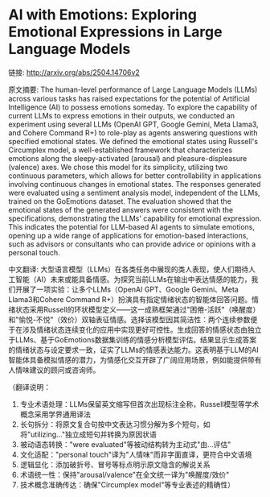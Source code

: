 # AI with Emotions: Exploring Emotional Expressions in Large Language Models

链接: http://arxiv.org/abs/2504.14706v2

原文摘要:
The human-level performance of Large Language Models (LLMs) across various
tasks has raised expectations for the potential of Artificial Intelligence (AI)
to possess emotions someday. To explore the capability of current LLMs to
express emotions in their outputs, we conducted an experiment using several
LLMs (OpenAI GPT, Google Gemini, Meta Llama3, and Cohere Command R+) to
role-play as agents answering questions with specified emotional states. We
defined the emotional states using Russell's Circumplex model, a
well-established framework that characterizes emotions along the
sleepy-activated (arousal) and pleasure-displeasure (valence) axes. We chose
this model for its simplicity, utilizing two continuous parameters, which
allows for better controllability in applications involving continuous changes
in emotional states. The responses generated were evaluated using a sentiment
analysis model, independent of the LLMs, trained on the GoEmotions dataset. The
evaluation showed that the emotional states of the generated answers were
consistent with the specifications, demonstrating the LLMs' capability for
emotional expression. This indicates the potential for LLM-based AI agents to
simulate emotions, opening up a wide range of applications for emotion-based
interactions, such as advisors or consultants who can provide advice or
opinions with a personal touch.

中文翻译:
大型语言模型（LLMs）在各类任务中展现的类人表现，使人们期待人工智能（AI）未来或能具备情感。为探究当前LLMs在输出中表达情感的能力，我们开展了一项实验：让多个LLMs（OpenAI GPT、Google Gemini、Meta Llama3和Cohere Command R+）扮演具有指定情绪状态的智能体回答问题。情绪状态采用Russell的环状模型定义——这一成熟框架通过"困倦-活跃"（唤醒度）和"愉悦-不悦"（效价）双轴表征情感。选择该模型因其简洁性：两个连续参数便于在涉及情绪状态连续变化的应用中实现更好可控性。生成回答的情感状态由独立于LLMs、基于GoEmotions数据集训练的情感分析模型评估。结果显示生成答案的情绪状态与设定要求一致，证实了LLMs的情感表达能力。这表明基于LLM的AI智能体具备模拟情感的潜力，为情感化交互开辟了广阔应用场景，例如能提供带有人情味建议的顾问或咨询师。

（翻译说明：
1. 专业术语处理：LLMs保留英文缩写但首次出现标注全称，Russell模型等学术概念采用学界通用译法
2. 长句拆分：将原文复合句按中文表达习惯分解为多个短句，如将"utilizing..."独立成短句并转换为原因状语
3. 被动语态转换："were evaluated"等被动结构转为主动式"由...评估"
4. 文化适配："personal touch"译为"人情味"而非字面直译，更符合中文语境
5. 逻辑显化：添加破折号、冒号等标点明示原文隐含的解说关系
6. 术语统一性：保持"arousal/valence"在全文统一译为"唤醒度/效价"
7. 技术概念准确传达：确保"Circumplex model"等专业表述的精确性）
